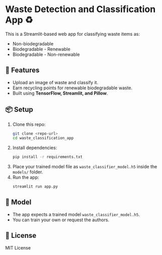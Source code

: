 # Waste Detection and Classification App ♻️

This is a Streamlit-based web app for classifying waste items as:
- Non-biodegradable
- Biodegradable - Renewable
- Biodegradable - Non-renewable

## 🚀 Features
- Upload an image of waste and classify it.
- Earn recycling points for renewable biodegradable waste.
- Built using **TensorFlow, Streamlit, and Pillow**.

## 📦 Setup
1. Clone this repo:
   ```bash
   git clone <repo-url>
   cd waste_classification_app
   ```
2. Install dependencies:
   ```bash
   pip install -r requirements.txt
   ```
3. Place your trained model file as `waste_classifier_model.h5` inside the `models/` folder.
4. Run the app:
   ```bash
   streamlit run app.py
   ```

## 🧩 Model
- The app expects a trained model `waste_classifier_model.h5`.
- You can train your own or request the authors.

## 📜 License
MIT License
